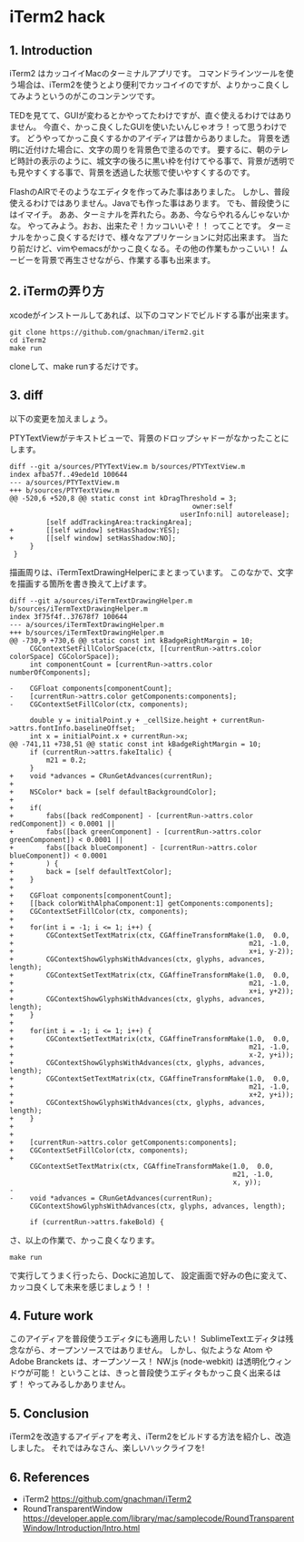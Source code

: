 # iTerm2 hack

## 1. Introduction

iTerm2 はカッコイイMacのターミナルアプリです。
コマンドラインツールを使う場合は、iTerm2を使うとより便利でカッコイイのですが、よりかっこ良くしてみようというのがこのコンテンツです。

TEDを見てて、GUIが変わるとかやってたわけですが、直ぐ使えるわけではありません。
今直ぐ、かっこ良くしたGUIを使いたいんじゃオラ！って思うわけです。
どうやってかっこ良くするかのアイディアは昔からありました。
背景を透明に近付けた場合に、文字の周りを背景色で塗るのです。
要するに、朝のテレビ時計の表示のように、城文字の後ろに黒い枠を付けてやる事で、背景が透明でも見やすくする事で、背景を透過した状態で使いやすくするのです。

FlashのAIRでそのようなエディタを作ってみた事はありました。
しかし、普段使えるわけではありません。Javaでも作った事はあります。
でも、普段使うにはイマイチ。
ああ、ターミナルを弄れたら。ああ、今ならやれるんじゃないかな。
やってみよう。おお、出来たぞ！カッコいいぞ！！
ってことです。
ターミナルをかっこ良くするだけで、様々なアプリケーションに対応出来ます。
当たり前だけど、vimやemacsがかっこ良くなる。その他の作業もかっこいい！
ムービーを背景で再生させながら、作業する事も出来ます。

## 2. iTermの弄り方

xcodeがインストールしてあれば、以下のコマンドでビルドする事が出来ます。

```
git clone https://github.com/gnachman/iTerm2.git
cd iTerm2
make run
```

cloneして、make runするだけです。

## 3. diff

以下の変更を加えましょう。

PTYTextViewがテキストビューで、背景のドロップシャドーがなかったことにします。

```
diff --git a/sources/PTYTextView.m b/sources/PTYTextView.m
index afba57f..49ede1d 100644
--- a/sources/PTYTextView.m
+++ b/sources/PTYTextView.m
@@ -520,6 +520,8 @@ static const int kDragThreshold = 3;
                                             owner:self
                                          userInfo:nil] autorelease];
         [self addTrackingArea:trackingArea];
+        [[self window] setHasShadow:YES];
+        [[self window] setHasShadow:NO];
     }
 }
```

描画周りは、iTermTextDrawingHelperにまとまっています。
このなかで、文字を描画する箇所を書き換えて上げます。

``` 
diff --git a/sources/iTermTextDrawingHelper.m b/sources/iTermTextDrawingHelper.m
index 3f75f4f..37678f7 100644
--- a/sources/iTermTextDrawingHelper.m
+++ b/sources/iTermTextDrawingHelper.m
@@ -730,9 +730,6 @@ static const int kBadgeRightMargin = 10;
     CGContextSetFillColorSpace(ctx, [[currentRun->attrs.color colorSpace] CGColorSpace]);
     int componentCount = [currentRun->attrs.color numberOfComponents];
 
-    CGFloat components[componentCount];
-    [currentRun->attrs.color getComponents:components];
-    CGContextSetFillColor(ctx, components);
 
     double y = initialPoint.y + _cellSize.height + currentRun->attrs.fontInfo.baselineOffset;
     int x = initialPoint.x + currentRun->x;
@@ -741,11 +738,51 @@ static const int kBadgeRightMargin = 10;
     if (currentRun->attrs.fakeItalic) {
         m21 = 0.2;
     }
+    void *advances = CRunGetAdvances(currentRun);
+
+    NSColor* back = [self defaultBackgroundColor];
+
+    if(
+        fabs([back redComponent] - [currentRun->attrs.color redComponent]) < 0.0001 ||
+        fabs([back greenComponent] - [currentRun->attrs.color greenComponent]) < 0.0001 ||
+        fabs([back blueComponent] - [currentRun->attrs.color blueComponent]) < 0.0001
+        ) {
+        back = [self defaultTextColor];
+    }
+
+    CGFloat components[componentCount];
+    [[back colorWithAlphaComponent:1] getComponents:components];
+    CGContextSetFillColor(ctx, components);
+
+    for(int i = -1; i <= 1; i++) {
+        CGContextSetTextMatrix(ctx, CGAffineTransformMake(1.0,  0.0,
+                                                          m21, -1.0,
+                                                          x+i, y-2));
+        CGContextShowGlyphsWithAdvances(ctx, glyphs, advances, length);
+        CGContextSetTextMatrix(ctx, CGAffineTransformMake(1.0,  0.0,
+                                                          m21, -1.0,
+                                                          x+i, y+2));
+        CGContextShowGlyphsWithAdvances(ctx, glyphs, advances, length);
+    }
+
+    for(int i = -1; i <= 1; i++) {
+        CGContextSetTextMatrix(ctx, CGAffineTransformMake(1.0,  0.0,
+                                                          m21, -1.0,
+                                                          x-2, y+i));
+        CGContextShowGlyphsWithAdvances(ctx, glyphs, advances, length);
+        CGContextSetTextMatrix(ctx, CGAffineTransformMake(1.0,  0.0,
+                                                          m21, -1.0,
+                                                          x+2, y+i));
+        CGContextShowGlyphsWithAdvances(ctx, glyphs, advances, length);
+    }
+
+
+    [currentRun->attrs.color getComponents:components];
+    CGContextSetFillColor(ctx, components);
+
     CGContextSetTextMatrix(ctx, CGAffineTransformMake(1.0,  0.0,
                                                       m21, -1.0,
                                                       x, y));
-
-    void *advances = CRunGetAdvances(currentRun);
     CGContextShowGlyphsWithAdvances(ctx, glyphs, advances, length);
 
     if (currentRun->attrs.fakeBold) {
```


さ、以上の作業で、かっこ良くなります。

```
make run
```

で実行してうまく行ったら、Dockに追加して、
設定画面で好みの色に変えて、カッコ良くして未来を感じましょう！！

## 4. Future work

このアイディアを普段使うエディタにも適用したい！
SublimeTextエディタは残念ながら、オープンソースではありません。
しかし、似たような Atom や Adobe Branckets は、オープンソース！
NW.js (node-webkit) は透明化ウィンドウが可能！
ということは、きっと普段使うエディタもかっこ良く出来るはず！
やってみるしかありません。

## 5. Conclusion

iTerm2を改造するアイディアを考え、iTerm2をビルドする方法を紹介し、改造しました。
それではみなさん、楽しいハックライフを!

## 6. References

- iTerm2
    https://github.com/gnachman/iTerm2
- RoundTransparentWindow
    https://developer.apple.com/library/mac/samplecode/RoundTransparentWindow/Introduction/Intro.html
